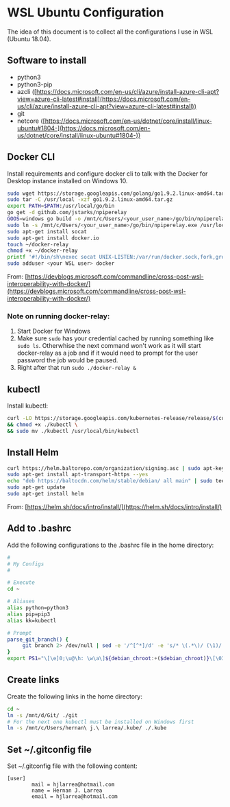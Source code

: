 # WSL Ubuntu Configuration

The idea of this document is to collect all the configurations I use in WSL (Ubuntu 18.04).

## Software to install

- python3
- python3-pip
- azcli ([https://docs.microsoft.com/en-us/cli/azure/install-azure-cli-apt?view=azure-cli-latest#install](https://docs.microsoft.com/en-us/cli/azure/install-azure-cli-apt?view=azure-cli-latest#install))
- git
- netcore ([https://docs.microsoft.com/en-us/dotnet/core/install/linux-ubuntu#1804-](https://docs.microsoft.com/en-us/dotnet/core/install/linux-ubuntu#1804-))

## Docker CLI

Install requirements and configure docker cli to talk with the Docker for Desktop instance installed on Windows 10.

```bash
sudo wget https://storage.googleapis.com/golang/go1.9.2.linux-amd64.tar.gz
sudo tar -C /usr/local -xzf go1.9.2.linux-amd64.tar.gz
export PATH=$PATH:/usr/local/go/bin
go get -d github.com/jstarks/npiperelay
GOOS=windows go build -o /mnt/c/Users/<your_user_name>/go/bin/npiperelay.exe github.com/jstarks/npiperelay
sudo ln -s /mnt/c/Users/<your_user_name>/go/bin/npiperelay.exe /usr/local/bin/npiperelay.exe
sudo apt-get install socat
sudo apt-get install docker.io
touch ~/docker-relay
chmod +x ~/docker-relay
printf '#!/bin/sh\nexec socat UNIX-LISTEN:/var/run/docker.sock,fork,group=docker,umask=007 EXEC:"npiperelay.exe -ep -s //./pipe/docker_engine",nofork' > ~/docker-relay
sudo adduser <your WSL user> docker
```

From: [https://devblogs.microsoft.com/commandline/cross-post-wsl-interoperability-with-docker/](https://devblogs.microsoft.com/commandline/cross-post-wsl-interoperability-with-docker/)

### Note on running docker-relay:

1. Start Docker for Windows
1. Make sure `sudo` has your credential cached by running something like `sudo ls`. Otherwhise the next command won't work as it will start docker-relay as a job and if it would need to prompt for the user password the job would be paused.
1. Right after that run `sudo ./docker-relay &`

## kubectl

Install kubectl:

```bash
curl -LO https://storage.googleapis.com/kubernetes-release/release/$(curl -s https://storage.googleapis.com/kubernetes-release/release/stable.txt)/bin/linux/amd64/kubectl \
&& chmod +x ./kubectl \
&& sudo mv ./kubectl /usr/local/bin/kubectl
```

## Install Helm

```bash
curl https://helm.baltorepo.com/organization/signing.asc | sudo apt-key add -
sudo apt-get install apt-transport-https --yes
echo "deb https://baltocdn.com/helm/stable/debian/ all main" | sudo tee /etc/apt/sources.list.d/helm-stable-debian.list
sudo apt-get update
sudo apt-get install helm
```

From: [https://helm.sh/docs/intro/install/](https://helm.sh/docs/intro/install/)

## Add to .bashrc

Add the following configurations to the .bashrc file in the home directory:

```bash
#
# My Configs
#

# Execute
cd ~

# Aliases
alias python=python3
alias pip=pip3
alias kk=kubectl

# Prompt
parse_git_branch() {
     git branch 2> /dev/null | sed -e '/^[^*]/d' -e 's/* \(.*\)/ (\1)/'
}
export PS1="\[\e]0;\u@\h: \w\a\]${debian_chroot:+($debian_chroot)}\[\033[01;32m\]\u@\h\[\033[00m\]:\[\033[01;34m\]\w\[\033[00m\]\[\033[33m\]\$(parse_git_branch)\[\033[00m\]\$ "
```

## Create links

Create the following links in the home directory:

```bash
cd ~
ln -s /mnt/d/Git/ ./git
# For the next one kubectl must be installed on Windows first
ln -s /mnt/c/Users/hernan\ j.\ larrea/.kube/ ./.kube
```

## Set ~/.gitconfig file

Set ~/.gitconfig file with the following content:

```
[user]
        mail = hjlarrea@hotmail.com
        name = Hernan J. Larrea
        email = hjlarrea@hotmail.com
```